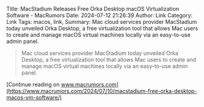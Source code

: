 Title: MacStadium Releases Free Orka Desktop macOS Virtualization Software - MacRumors
Date: 2024-07-12 21:26:39
Author: Link
Category: Link
Tags: macos, link, 
Summary: Mac cloud services provider MacStadium today unveiled Orka Desktop, a free virtualization tool that allows Mac users to create and manage macOS virtual machines locally via an easy-to-use admin panel.

> Mac cloud services provider MacStadium today unveiled Orka Desktop, a free virtualization tool that allows Mac users to create and manage macOS virtual machines locally via an easy-to-use admin panel.

[Continue reading on www.macrumors.com](https://www.macrumors.com/2024/07/10/macstadium-free-orka-desktop-macos-vm-software/)
